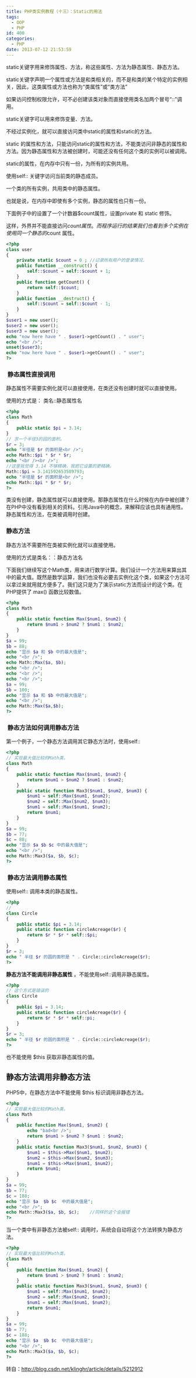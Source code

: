 ```yaml
---
title: PHP类实例教程（十三）：Static的用法
tags:
  - OOP
  - PHP
id: 400
categories:
  - PHP
date: 2013-07-12 21:53:59
---
```


static关键字用来修饰属性、方法，称这些属性、方法为静态属性、静态方法。

static关键字声明一个属性或方法是和类相关的，而不是和类的某个特定的实例相关，因此，这类属性或方法也称为“类属性”或“类方法”

如果访问控制权限允许，可不必创建该类对象而直接使用类名加两个冒号“::”调用。

static关键字可以用来修饰变量、方法。

不经过实例化，就可以直接访问类中static的属性和static的方法。

static 的属性和方法，只能访问static的属性和方法，不能类访问非静态的属性和方法。因为静态属性和方法被创建时，可能还没有任何这个类的实例可以被调用。

static的属性，在内存中只有一份，为所有的实例共用。

使用self:: 关键字访问当前类的静态成员。

一个类的所有实例，共用类中的静态属性。

也就是说，在内存中即使有多个实例，静态的属性也只有一份。

下面例子中的设置了一个计数器$count属性，设置private 和 static 修饰。

这样，外界并不能直接访问$count属性。而程序运行的结果我们也看到多个实例在使用同一个静态的$count 属性。

```php
<?php    
class user  
{    
    private static $count = 0 ; //记录所有用户的登录情况.    
    public function __construct() {    
        self::$count = self::$count + 1;    
    }    
    public function getCount() {      
        return self::$count;    
    }    
    public function __destruct() {    
        self::$count = self::$count - 1;    
    }    
}    
$user1 = new user();    
$user2 = new user();    
$user3 = new user();    
echo "now here have " . $user1->getCount() . " user";    
echo "<br />";    
unset($user3);    
echo "now here have " . $user1->getCount() . " user";    
?>
```

###  静态属性直接调用

静态属性不需要实例化就可以直接使用，在类还没有创建时就可以直接使用。

使用的方式是： 类名::静态属性名

```php
<?php
class Math
{
    public static $pi = 3.14;
}
// 求一个半径3的园的面积。
$r = 3;
echo "半径是 $r 的面积是<br />";
echo Math::$pi * $r * $r;
echo "<br /><br />";
//这里我觉得 3.14 不够精确，我把它设置的更精确。
Math::$pi = 3.141592653589793;
echo "半径是 $r 的面积是<br />";
echo Math::$pi * $r * $r;
?>
```

类没有创建，静态属性就可以直接使用。那静态属性在什么时候在内存中被创建？ 在PHP中没有看到相关的资料。引用Java中的概念，来解释应该也具有通用性。静态属性和方法，在类被调用时创建。

### 静态方法

静态方法不需要所在类被实例化就可以直接使用。

使用的方式是类名：：静态方法名

下面我们继续写这个Math类，用来进行数学计算。我们设计一个方法用来算出其中的最大值。既然是数学运算，我们也没有必要去实例化这个类，如果这个方法可以拿过来就用就方便多了。我们这只是为了演示static方法而设计的这个类。在PHP提供了 max() 函数比较数值。

```php
<?php
class Math
{
    public static function Max($num1, $num2) {
        return $num1 > $num2 ? $num1 : $num2;
    }
}
$a = 99;
$b = 88;
echo "显示 $a 和 $b 中的最大值是";
echo "<br />";
echo Math::Max($a, $b);
echo "<br />";
echo "<br />";
echo "<br />";
$a = 99;
$b = 100;
echo "显示 $a 和 $b 中的最大值是";
echo "<br />";
echo Math::Max($a,$b);
?>
```

###  静态方法如何调用静态方法

第一个例子，一个静态方法调用其它静态方法时，使用self::

```php
<?php
// 实现最大值比较的Math类。
class Math
{
    public static function Max($num1, $num2) {
        return $num1 > $num2 ? $num1 : $num2;
    }
    public static function Max3($num1, $num2, $num3) {
        $num1 = self::Max($num1, $num2);
        $num2 = self::Max($num2, $num3);
        $num1 = self::Max($num1, $num2);
        return $num1;
    }
}
$a = 99;
$b = 77;
$c = 88;
echo "显示 $a $b $c 中的最大值是";
echo "<br />";
echo Math::Max3($a, $b, $c);
?>
```

###  静态方法调用静态属性

使用self:: 调用本类的静态属性。

```php
<?php
//
class Circle
{
    public static $pi = 3.14;
    public static function circleAcreage($r) {
        return $r * $r * self::$pi;
    }
}
$r = 3;
echo " 半径 $r 的圆的面积是 " . Circle::circleAcreage($r);
?>
```

**静态方法不能调用非静态属性** 。不能使用self::调用非静态属性。

```php
<?php
// 这个方式是错误的
class Circle
{
    public $pi = 3.14;
    public static function circleAcreage($r) {
        return $r * $r * self::pi;
    }
}
$r = 3;
echo " 半径 $r 的圆的面积是 " . Circle::circleAcreage($r);
?>
```

也不能使用 $this 获取非静态属性的值。

## 静态方法调用非静态方法

PHP5中，在静态方法中不能使用 $this 标识调用非静态方法。

```php
<?php
// 实现最大值比较的Math类。
class Math
{
    public function Max($num1, $num2) {
        echo "bad<br />";
        return $num1 > $num2 ? $num1 : $num2;
    }
    public static function Max3($num1, $num2, $num3) {
        $num1 = $this->Max($num1, $num2);
        $num2 = $this->Max($num2, $num3);
        $num1 = $this->Max($num1, $num2);
        return $num1;
    }
}
$a = 99;
$b = 77;
$c = 188;
echo "显示 $a  $b $c  中的最大值是";
echo "<br />";
echo Math::Max3($a, $b, $c);    //同样的这个会报错
?>
```

当一个类中有非静态方法被self:: 调用时，系统会自动将这个方法转换为静态方法。

```php
<?php
// 实现最大值比较的Math类。
class Math
{
    public function Max($num1, $num2) {
        return $num1 > $num2 ? $num1 : $num2;
    }
    public static function Max3($num1, $num2, $num3) {
        $num1 = self::Max($num1, $num2);
        $num2 = self::Max($num2, $num3);
        $num1 = self::Max($num1, $num2);
        return $num1;
    }
}
$a = 99;
$b = 77;
$c = 188;
echo "显示 $a  $b $c  中的最大值是";
echo "<br />";
echo Math::Max3($a, $b, $c);
?>
```

转自：http://blog.csdn.net/klinghr/article/details/5212912